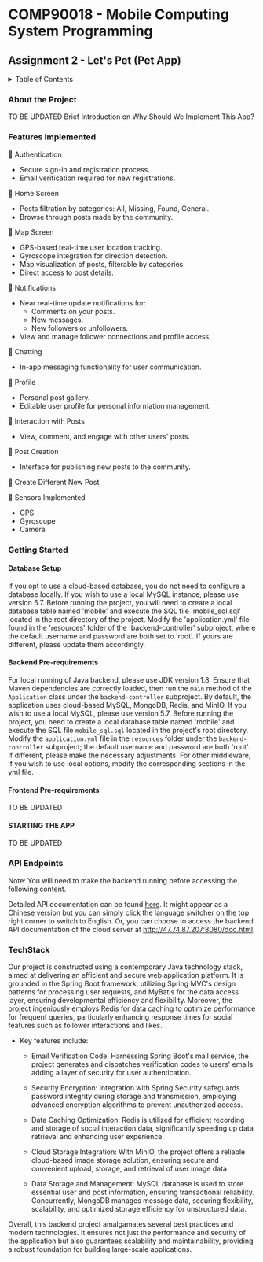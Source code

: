 # COMP90018 - Mobile Computing System Programming
## Assignment 2 - Let's Pet (Pet App)
<details>
<summary>Table of Contents</summary>

-   [About the Project](#about-the-project)
-   [Features Implemented](#features-implemented)
-   [Getting Started](#getting-started)
    -   [Backend Pre-requirements](#backend-pre-requirements)
    -   [Frontend Pre-requirements](#frontend-pre-requirements)
    -   [Database Setup](#database-setup)
    -   [STARTING THE APP](#starting-the-app)
-   [API Endpoints](#api-endpoints)
-   [TechStack](#techstack)
 

</details>

### About the Project
TO BE UPDATED
Brief Introduction on Why Should We Implement This App?

### Features Implemented
:gem: Authentication
- Secure sign-in and registration process.
- Email verification required for new registrations.

:gem: Home Screen
- Posts filtration by categories: All, Missing, Found, General.
- Browse through posts made by the community.

:gem: Map Screen
- GPS-based real-time user location tracking.
- Gyroscope integration for direction detection.
- Map visualization of posts, filterable by categories.
- Direct access to post details.

:gem: Notifications
- Near real-time update notifications for:
  - Comments on your posts.
  - New messages.
  - New followers or unfollowers.
- View and manage follower connections and profile access.

:gem: Chatting
- In-app messaging functionality for user communication.

:gem: Profile
- Personal post gallery.
- Editable user profile for personal information management.

:gem: Interaction with Posts
- View, comment, and engage with other users' posts.

:gem: Post Creation
- Interface for publishing new posts to the community.

:gem:  Create Different New Post

:gem: Sensors Implemented
- GPS
- Gyroscope
- Camera

### Getting Started

#### Database Setup
If you opt to use a cloud-based database, you do not need to configure a database locally. If you wish to use a local MySQL instance, please use version 5.7. Before running the project, you will need to create a local database table named 'mobile' and execute the SQL file 'mobile_sql.sql' located in the root directory of the project. Modify the 'application.yml' file found in the 'resources' folder of the 'backend-controller' subproject, where the default username and password are both set to 'root'. If yours are different, please update them accordingly.

#### Backend Pre-requirements
For local running of Java backend, please use JDK version 1.8. Ensure that Maven dependencies are correctly loaded, then run the `main` method of the `Application` class under the `backend-controller` subproject. By default, the application uses cloud-based MySQL, MongoDB, Redis, and MinIO. If you wish to use a local MySQL, please use version 5.7. Before running the project, you need to create a local database table named 'mobile' and execute the SQL file `mobile_sql.sql` located in the project's root directory. Modify the `application.yml` file in the `resources` folder under the `backend-controller` subproject; the default username and password are both 'root'. If different, please make the necessary adjustments. For other middleware, if you wish to use local options, modify the corresponding sections in the yml file.

#### Frontend Pre-requirements
TO BE UPDATED

#### STARTING THE APP
TO BE UPDATED

### API Endpoints
Note: You will need to make the backend running before accessing the following content.

Detailed API documentation can be found [here](http://localhost:8080/doc.html). It might appear as a Chinese version but you can simply click the language switcher on the top right corner to switch to English. Or, you can choose to access the backend API documentation of the cloud server at http://47.74.87.207:8080/doc.html.
  
### TechStack
Our project is constructed using a contemporary Java technology stack, aimed at delivering an efficient and secure web application platform. It is grounded in the Spring Boot framework, utilizing Spring MVC's design patterns for processing user requests, and MyBatis for the data access layer, ensuring developmental efficiency and flexibility. Moreover, the project ingeniously employs Redis for data caching to optimize performance for frequent queries, particularly enhancing response times for social features such as follower interactions and likes.

- Key features include:

    - Email Verification Code: Harnessing Spring Boot's mail service, the project generates and dispatches verification codes to users' emails, adding a layer of security for user authentication.

    - Security Encryption: Integration with Spring Security safeguards password integrity during storage and transmission, employing advanced encryption algorithms to prevent unauthorized access.

    - Data Caching Optimization: Redis is utilized for efficient recording and storage of social interaction data, significantly speeding up data retrieval and enhancing user experience.

    - Cloud Storage Integration: With MinIO, the project offers a reliable cloud-based image storage solution, ensuring secure and convenient upload, storage, and retrieval of user image data.

    - Data Storage and Management: MySQL database is used to store essential user and post information, ensuring transactional reliability. Concurrently, MongoDB manages message data, securing flexibility, scalability, and optimized storage efficiency for unstructured data.

Overall, this backend project amalgamates several best practices and modern technologies. It ensures not just the performance and security of the application but also guarantees scalability and maintainability, providing a robust foundation for building large-scale applications.

